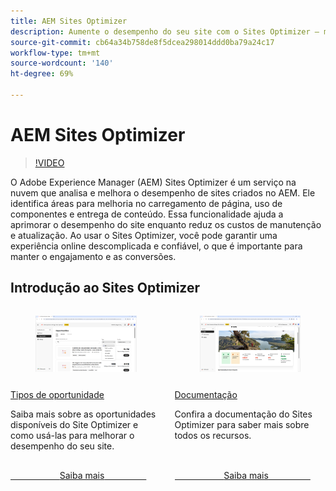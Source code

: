 ```yaml
---
title: AEM Sites Optimizer
description: Aumente o desempenho do seu site com o Sites Optimizer — melhore a velocidade, reduza custos e aprimore a confiabilidade para obter um melhor engajamento.
source-git-commit: cb64a34b758de8f5dcea298014ddd0ba79a24c17
workflow-type: tm+mt
source-wordcount: '140'
ht-degree: 69%

---
```



# AEM Sites Optimizer

>[!VIDEO](https://video.tv.adobe.com/v/3455090/?learn=on&enablevpops&captions=por_br)

O Adobe Experience Manager (AEM) Sites Optimizer é um serviço na nuvem que analisa e melhora o desempenho de sites criados no AEM. Ele identifica áreas para melhoria no carregamento de página, uso de componentes e entrega de conteúdo. Essa funcionalidade ajuda a aprimorar o desempenho do site enquanto reduz os custos de manutenção e atualização. Ao usar o Sites Optimizer, você pode garantir uma experiência online descomplicada e confiável, o que é importante para manter o engajamento e as conversões.

## Introdução ao Sites Optimizer

<!-- CARDS 

* ./opportunity-types/overview.md
   {title=Opportunity types}
   {description = Learn about the available Site Optimizer opportunities and how to use them to improve your site's performance.}
* ./documentation/overview.md
  * {title=Documentation}
  * {description=Explore the Sites Optimizer documentation to learn about all its capabilities.}

-->
<!-- START CARDS HTML - DO NOT MODIFY BY HAND -->
<div class="columns">
    <div class="column is-half-tablet is-half-desktop is-one-third-widescreen" aria-label="Opportunity types">
        <div class="card" style="height: 100%; display: flex; flex-direction: column; height: 100%;">
            <div class="card-image">
                <figure class="image x-is-16by9">
                    <a href="./opportunity-types/overview.md" title="Tipos de oportunidade" target="_blank" rel="referrer">
                        <img class="is-bordered-r-small" src="opportunity-types/assets/overview/hero.png" alt="Tipos de oportunidade"
                             style="width: 100%; aspect-ratio: 16 / 9; object-fit: cover; overflow: hidden; display: block; margin: auto;">
                    </a>
                </figure>
            </div>
            <div class="card-content is-padded-small" style="display: flex; flex-direction: column; flex-grow: 1; justify-content: space-between;">
                <div class="top-card-content">
                    <p class="headline is-size-6 has-text-weight-bold">
                        <a href="./opportunity-types/overview.md" target="_blank" rel="referrer" title="Tipos de oportunidade">Tipos de oportunidade</a>
                    </p>
                    <p class="is-size-6">Saiba mais sobre as oportunidades disponíveis do Site Optimizer e como usá-las para melhorar o desempenho do seu site.</p>
                </div>
                <a href="./opportunity-types/overview.md" target="_blank" rel="referrer" class="spectrum-Button spectrum-Button--outline spectrum-Button--primary spectrum-Button--sizeM" style="align-self: flex-start; margin-top: 1rem;">
                    <span class="spectrum-Button-label has-no-wrap has-text-weight-bold">Saiba mais</span>
                </a>
            </div>
        </div>
    </div>
    <div class="column is-half-tablet is-half-desktop is-one-third-widescreen" aria-label="Documentation">
        <div class="card" style="height: 100%; display: flex; flex-direction: column; height: 100%;">
            <div class="card-image">
                <figure class="image x-is-16by9">
                    <a href="./documentation/overview.md" title="Documentação" target="_blank" rel="referrer">
                        <img class="is-bordered-r-small" src="documentation/assets/overview/hero.png" alt="Documentação"
                             style="width: 100%; aspect-ratio: 16 / 9; object-fit: cover; overflow: hidden; display: block; margin: auto;">
                    </a>
                </figure>
            </div>
            <div class="card-content is-padded-small" style="display: flex; flex-direction: column; flex-grow: 1; justify-content: space-between;">
                <div class="top-card-content">
                    <p class="headline is-size-6 has-text-weight-bold">
                        <a href="./documentation/overview.md" target="_blank" rel="referrer" title="Documentação">Documentação</a>
                    </p>
                    <p class="is-size-6">Confira a documentação do Sites Optimizer para saber mais sobre todos os recursos.</p>
                </div>
                <a href="./documentation/overview.md" target="_blank" rel="referrer" class="spectrum-Button spectrum-Button--outline spectrum-Button--primary spectrum-Button--sizeM" style="align-self: flex-start; margin-top: 1rem;">
                    <span class="spectrum-Button-label has-no-wrap has-text-weight-bold">Saiba mais</span>
                </a>
            </div>
        </div>
    </div>
</div>
<!-- END CARDS HTML - DO NOT MODIFY BY HAND -->
